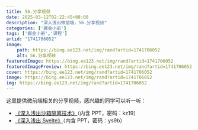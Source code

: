 ```yaml
---
title: 56.分享视频
date: 2025-03-12T02:22:45+08:00
description: "深入浅出微前端，56.分享视频"
categories: ['掘金小册']
tags: ['掘金小册','课程']
artid: "1741706052"
image:
    path: https://bing.ee123.net/img/rand?artid=1741706052
    alt: 56.分享视频
featuredImage: https://bing.ee123.net/img/rand?artid=1741706052
featuredImagePreview: https://bing.ee123.net/img/rand?artid=1741706052
cover: https://bing.ee123.net/img/rand?artid=1741706052
image: https://bing.ee123.net/img/rand?artid=1741706052
img: https://bing.ee123.net/img/rand?artid=1741706052
---
```


这里提供微前端相关的分享视频，感兴趣的同学可以听一听：

- [《深入浅出沙箱隔离技术》]( https://www.yuque.com/zhuxiankang/wruau0/dq4serrmg9vrl9er?singleDoc#)（内含 PPT，密码：kz19）
- [《深入浅出 Svelte》](https://www.yuque.com/zhuxiankang/wruau0/st0rlkgs12bdfuzy?singleDoc#)（内含 PPT，密码：ys9b）